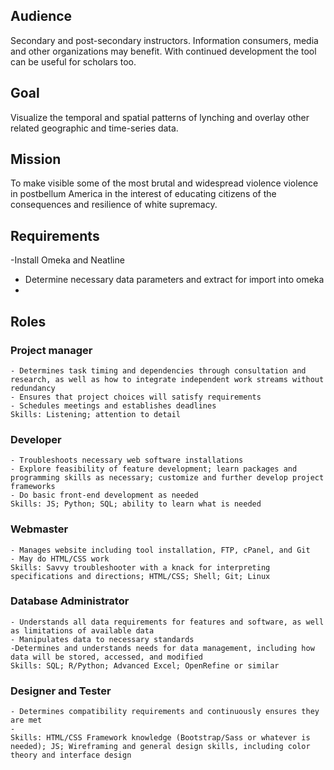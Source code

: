 ## Audience 
Secondary and post-secondary instructors. Information consumers, media and other organizations may benefit. With continued development the tool can be useful for scholars too.

## Goal 
Visualize the temporal and spatial patterns of lynching and overlay other related geographic and time-series data.

## Mission
To make visible some of the most brutal and widespread violence violence in postbellum America in the interest of educating citizens of the consequences and resilience of white supremacy. 

## Requirements
-Install Omeka and Neatline
- Determine necessary data parameters and extract for import into omeka
- 

## Roles
### Project manager 
	- Determines task timing and dependencies through consultation and research, as well as how to integrate independent work streams without redundancy  
	- Ensures that project choices will satisfy requirements
	- Schedules meetings and establishes deadlines
	Skills: Listening; attention to detail
### Developer
	- Troubleshoots necessary web software installations
	- Explore feasibility of feature development; learn packages and programming skills as necessary; customize and further develop project frameworks
	- Do basic front-end development as needed
	Skills: JS; Python; SQL; ability to learn what is needed
### Webmaster
	- Manages website including tool installation, FTP, cPanel, and Git 
	- May do HTML/CSS work
	Skills: Savvy troubleshooter with a knack for interpreting specifications and directions; HTML/CSS; Shell; Git; Linux
### Database Administrator
	- Understands all data requirements for features and software, as well as limitations of available data
	- Manipulates data to necessary standards
	-Determines and understands needs for data management, including how data will be stored, accessed, and modified  
	Skills: SQL; R/Python; Advanced Excel; OpenRefine or similar
### Designer and Tester
	- Determines compatibility requirements and continuously ensures they are met
	- 
	Skills: HTML/CSS Framework knowledge (Bootstrap/Sass or whatever is needed); JS; Wireframing and general design skills, including color theory and interface design



